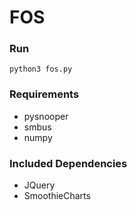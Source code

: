 # FOS

### Run
`python3 fos.py`
 
### Requirements
- pysnooper
- smbus
- numpy

### Included Dependencies
- JQuery
- SmoothieCharts
